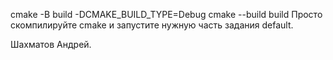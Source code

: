 cmake -B build -DCMAKE_BUILD_TYPE=Debug
cmake --build build
Просто скомпилируйте cmake и запустите нужную часть задания default.

Шахматов Андрей.